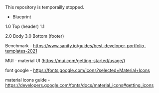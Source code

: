 This repository is temporailly stopped.

* Blueprint

1.0 Top (header)
    1.1 

2.0 Body
3.0 Bottom (footer)

Benchmark - https://www.sanity.io/guides/best-developer-portfolio-templates-2021

MUI - material UI (https://mui.com/getting-started/usage/)

font google - https://fonts.google.com/icons?selected=Material+Icons

material icons guide - https://developers.google.com/fonts/docs/material_icons#getting_icons
